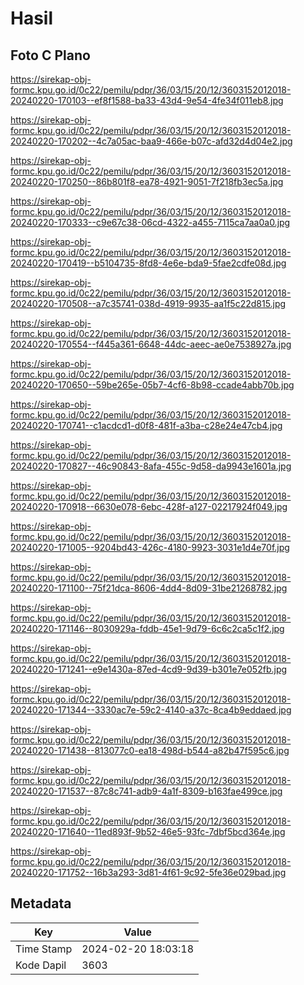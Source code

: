 # Hasil

## Foto C Plano

https://sirekap-obj-formc.kpu.go.id/0c22/pemilu/pdpr/36/03/15/20/12/3603152012018-20240220-170103--ef8f1588-ba33-43d4-9e54-4fe34f011eb8.jpg

https://sirekap-obj-formc.kpu.go.id/0c22/pemilu/pdpr/36/03/15/20/12/3603152012018-20240220-170202--4c7a05ac-baa9-466e-b07c-afd32d4d04e2.jpg

https://sirekap-obj-formc.kpu.go.id/0c22/pemilu/pdpr/36/03/15/20/12/3603152012018-20240220-170250--86b801f8-ea78-4921-9051-7f218fb3ec5a.jpg

https://sirekap-obj-formc.kpu.go.id/0c22/pemilu/pdpr/36/03/15/20/12/3603152012018-20240220-170333--c9e67c38-06cd-4322-a455-7115ca7aa0a0.jpg

https://sirekap-obj-formc.kpu.go.id/0c22/pemilu/pdpr/36/03/15/20/12/3603152012018-20240220-170419--b5104735-8fd8-4e6e-bda9-5fae2cdfe08d.jpg

https://sirekap-obj-formc.kpu.go.id/0c22/pemilu/pdpr/36/03/15/20/12/3603152012018-20240220-170508--a7c35741-038d-4919-9935-aa1f5c22d815.jpg

https://sirekap-obj-formc.kpu.go.id/0c22/pemilu/pdpr/36/03/15/20/12/3603152012018-20240220-170554--f445a361-6648-44dc-aeec-ae0e7538927a.jpg

https://sirekap-obj-formc.kpu.go.id/0c22/pemilu/pdpr/36/03/15/20/12/3603152012018-20240220-170650--59be265e-05b7-4cf6-8b98-ccade4abb70b.jpg

https://sirekap-obj-formc.kpu.go.id/0c22/pemilu/pdpr/36/03/15/20/12/3603152012018-20240220-170741--c1acdcd1-d0f8-481f-a3ba-c28e24e47cb4.jpg

https://sirekap-obj-formc.kpu.go.id/0c22/pemilu/pdpr/36/03/15/20/12/3603152012018-20240220-170827--46c90843-8afa-455c-9d58-da9943e1601a.jpg

https://sirekap-obj-formc.kpu.go.id/0c22/pemilu/pdpr/36/03/15/20/12/3603152012018-20240220-170918--6630e078-6ebc-428f-a127-02217924f049.jpg

https://sirekap-obj-formc.kpu.go.id/0c22/pemilu/pdpr/36/03/15/20/12/3603152012018-20240220-171005--9204bd43-426c-4180-9923-3031e1d4e70f.jpg

https://sirekap-obj-formc.kpu.go.id/0c22/pemilu/pdpr/36/03/15/20/12/3603152012018-20240220-171100--75f21dca-8606-4dd4-8d09-31be21268782.jpg

https://sirekap-obj-formc.kpu.go.id/0c22/pemilu/pdpr/36/03/15/20/12/3603152012018-20240220-171146--8030929a-fddb-45e1-9d79-6c6c2ca5c1f2.jpg

https://sirekap-obj-formc.kpu.go.id/0c22/pemilu/pdpr/36/03/15/20/12/3603152012018-20240220-171241--e9e1430a-87ed-4cd9-9d39-b301e7e052fb.jpg

https://sirekap-obj-formc.kpu.go.id/0c22/pemilu/pdpr/36/03/15/20/12/3603152012018-20240220-171344--3330ac7e-59c2-4140-a37c-8ca4b9eddaed.jpg

https://sirekap-obj-formc.kpu.go.id/0c22/pemilu/pdpr/36/03/15/20/12/3603152012018-20240220-171438--813077c0-ea18-498d-b544-a82b47f595c6.jpg

https://sirekap-obj-formc.kpu.go.id/0c22/pemilu/pdpr/36/03/15/20/12/3603152012018-20240220-171537--87c8c741-adb9-4a1f-8309-b163fae499ce.jpg

https://sirekap-obj-formc.kpu.go.id/0c22/pemilu/pdpr/36/03/15/20/12/3603152012018-20240220-171640--11ed893f-9b52-46e5-93fc-7dbf5bcd364e.jpg

https://sirekap-obj-formc.kpu.go.id/0c22/pemilu/pdpr/36/03/15/20/12/3603152012018-20240220-171752--16b3a293-3d81-4f61-9c92-5fe36e029bad.jpg


## Metadata

| Key        | Value               |
| ---------- | ------------------- |
| Time Stamp | 2024-02-20 18:03:18 |
| Kode Dapil | 3603                |




